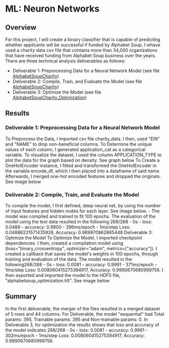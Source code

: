 # ML: Neuron Networks
## Overview
For this project, I will create a binary classifier that is capable of predicting whether applicants will be successful if funded by Alphabet Soup. I whave used a charity data csv file that contains more than 34,000 organizations that have received funding from Alphabet Soup business over the years. There are three technical analysis deliverables as follows:

- Deliverable 1: Preprocessing Data for a Neural Network Model (see file [AlphabetSoupCharity](#))
- Deliverable 2: Compile, Train, and Evaluate the Model (see file [AlphabetSoupCharity](#))
- Deliverable 3: Optimize the Model (see file [AlphabetSoupCharity_Optimization](#))
## Results
### Deliverable 1: Preprocessing Data for a Neural Network Model
To Preprocess the Data, I imported csv file charity_data. I then, used "EIN" and "NAME" to drop non-beneficial columns. To Determine the unique values of each column, I generated application_cat as a categorical variable. To visualize the dataset, I used the column APPLICATION_TYPE to plot the data for the graph based on density. See graph below 
To Create a OneHotEncoder instance, I fitted and transformed the OneHotEncoder in the variable encode_df, which I then placed into a dataframe of said name. Afterwards, I merged one-hot encoded features and dropped the originals. See image below  
### Deliverable 2: Compile, Train, and Evaluate the Model
To compile the model, I first defined, deep neural net, by using the number of input features and hidden nodes for each layer. See image below. -
The model was compiled and trained to fit 100 epochs.
The evaluation of the model using the test data resulted in the following
268/268 - 0s - loss: 0.0489 - accuracy: 0.9900 - 396ms/epoch - 1ms/step Loss: 0.04886231571435928, Accuracy: 0.989970862865448 
Deliverable 3: Optimize the Model
To Optimize the Model, I imported checkpoint dependencies. I then, created a compilation model using (loss="binary_crossentropy", optimizer="adam", metrics=["accuracy"]). I created a callback that saves the model's weights in 100 epochs, through training and evaluation of the data.
The model resulted in the following268/268 - 0s - loss: 0.0081 - accuracy: 0.9991 - 371ms/epoch - 1ms/step Loss: 0.008060415275394917, Accuracy: 0.9990670680999756.
I then exported and imported the model to the HDF5 file, "alphabetsoup_optimization.h5".
See image below 
## Summary
In the first deliverable, the merger of the files resulted in a merged dataset of 5 rows and 44 columns. For Deliverable, the model "sequential" had Total params: 395, Trainable params: 395 and Non-trainable params: 0. In Deliverable 3, for optimization the results shows that loss and accuracy of the model indicates 268/268 - 0s - loss: 0.0081 - accuracy: 0.9991 - 302ms/epoch - 1ms/step Loss: 0.008060415275394917, Accuracy: 0.9990670680999756.



